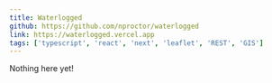 ```yaml
---
title: Waterlogged
github: https://github.com/nproctor/waterlogged
link: https://waterlogged.vercel.app
tags: ['typescript', 'react', 'next', 'leaflet', 'REST', 'GIS']
---
```


Nothing here yet!